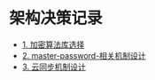 # 架构决策记录

* [1. 加密算法库选择](0001-加密算法库选择.md)
* [2. master-password-相关机制设计](0002-master-password-相关机制设计.md)
* [3. 云同步机制设计](0003-云同步机制设计.md)
